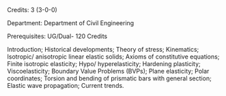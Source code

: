 Credits: 3 (3-0-0)

Department: Department of Civil Engineering

Prerequisites: UG/Dual- 120 Credits

Introduction; Historical developments; Theory of stress; Kinematics; Isotropic/ anisotropic linear elastic solids; Axioms of constitutive equations; Finite isotropic elasticity; Hypo/ hyperelasticity; Hardening plasticity; Viscoelasticity; Boundary Value Problems (BVPs); Plane elasticity; Polar coordinates; Torsion and bending of prismatic bars with general section; Elastic wave propagation; Current trends.